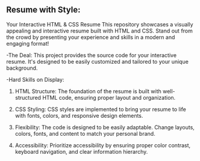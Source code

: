 ## Resume with Style: 
Your Interactive HTML & CSS Resume
This repository showcases a visually appealing and interactive resume built with HTML and CSS. Stand out from the crowd by presenting your experience and skills in a modern and engaging format!

-The Deal:
This project provides the source code for your interactive resume.  It's designed to be easily customized and tailored to your unique background.

-Hard Skills on Display:

1. HTML Structure:  The foundation of the resume is built with well-structured HTML code, ensuring proper layout and organization.

2. CSS Styling:  CSS styles are implemented to bring your resume to life with fonts, colors, and responsive design elements.

3. Flexibility: The code is designed to be easily adaptable.  Change layouts, colors, fonts, and content to match your personal brand.

4. Accessibility:  Prioritize accessibility by ensuring proper color contrast, keyboard navigation, and clear information hierarchy.

